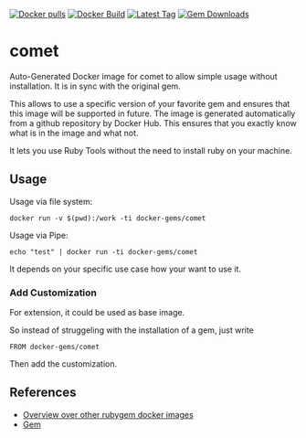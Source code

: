 [![Docker pulls](https://img.shields.io/docker/pulls/rubygem/comet.svg)](https://hub.docker.com/r/rubygem/comet/)
[![Docker Build](https://img.shields.io/docker/automated/rubygem/comet.svg)](https://hub.docker.com/r/rubygem/comet/)
[![Latest Tag](https://img.shields.io/github/tag/docker-rubygem/comet.svg)](https://hub.docker.com/r/rubygem/comet/)
[![Gem Downloads](https://img.shields.io/gem/dt/comet.svg)](https://rubygems.org/gems/comet/)
# comet

Auto-Generated Docker image for comet to allow simple usage without installation.
It is in sync with the original gem.

This allows to use a specific version of your favorite gem and ensures that this image will be supported in future.
The image is generated automatically from a github repository by Docker Hub.
This ensures that you exactly know what is in the image and what not.

It lets you use Ruby Tools without the need to install ruby on your machine.

## Usage

Usage via file system:

`docker run -v $(pwd):/work -ti docker-gems/comet`

Usage via Pipe:

`echo "test" | docker run -ti docker-gems/comet`

It depends on your specific use case how your want to use it.

### Add Customization

For extension, it could be used as base image.

So instead of struggeling with the installation of a gem, just write

`FROM docker-gems/comet`

Then add the customization.

## References

 - [Overview over other rubygem docker images](https://github.com/thinkbot/docker-rubygem)
 - [Gem](https://rubygems.org/gems/comet/)
